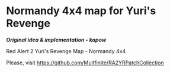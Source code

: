 # Normandy 4x4 map for Yuri's Revenge

***Original idea & implementation - kapow***

Red Alert 2 Yuri's Revenge Map - Normandy 4x4

Please, visit https://github.com/Multfinite/RA2YRPatchCollection
